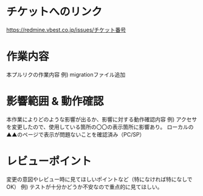 # チケットへのリンク
https://redmine.vbest.co.jp/issues/チケット番号

# 作業内容
本プルリクの作業内容
例) migrationファイル追加

# 影響範囲 & 動作確認
本作業によりどのような影響が出るか、影響に対する動作確認内容
例) アクセサを変更したので、使用している箇所の〇〇の表示箇所に影響あり。
ローカルの▲▲のページで表示が問題ないことを確認済み（PC/SP）

# レビューポイント
変更の意図やレビュー時に見てほしいポイントなど（特になければ特になしでOK）
例) テストが十分かどうか不安なので重点的に見てほしい。